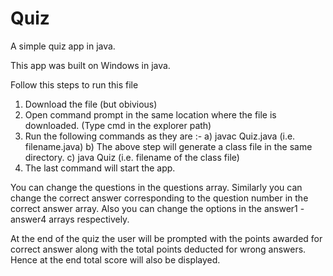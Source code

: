 # Quiz
A simple quiz app in java.

This app was built on Windows in java.

Follow this steps to run this file 
1) Download the file (but obivious)
2) Open command prompt in the same location where the file is downloaded. (Type cmd in the explorer path)
3) Run the following commands as they are :- 
    a) javac Quiz.java (i.e. filename.java)
    b) The above step will generate a class file in the same directory.
    c) java Quiz (i.e. filename of the class file)
4) The last command will start the app.    
    
You can change the questions in the questions array.
Similarly you can change the correct answer corresponding to the question number in the correct answer array.
Also you can change the options in the answer1 - answer4 arrays respectively.

At the end of the quiz the user will be prompted with the points awarded for correct answer along with the total points deducted for wrong answers.
Hence at the end total score will also be displayed.
